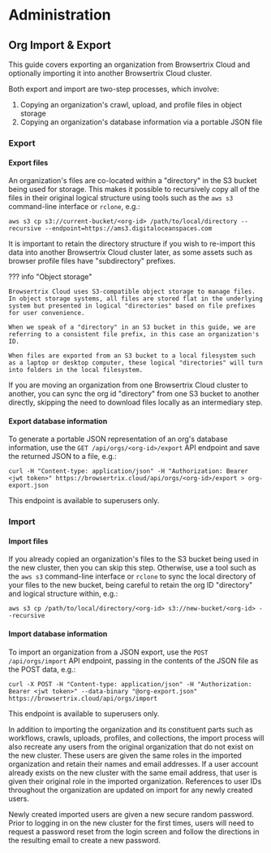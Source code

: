 # Administration

## Org Import & Export

This guide covers exporting an organization from Browsertrix Cloud and optionally importing it into another Browsertrix Cloud cluster.

Both export and import are two-step processes, which involve:

1. Copying an organization's crawl, upload, and profile files in object storage
2. Copying an organization's database information via a portable JSON file

### Export

#### Export files

An organization's files are co-located within a "directory" in the S3 bucket being used for storage. This makes it possible to recursively copy all of the files in their original logical structure using tools such as the `aws s3` command-line interface or `rclone`, e.g.:

```
aws s3 cp s3://current-bucket/<org-id> /path/to/local/directory --recursive --endpoint=https://ams3.digitaloceanspaces.com
```

It is important to retain the directory structure if you wish to re-import this data into another Browsertrix Cloud cluster later, as some assets such as browser profile files have "subdirectory" prefixes.

??? info "Object storage"

    Browsertrix Cloud uses S3-compatible object storage to manage files. In object storage systems, all files are stored flat in the underlying system but presented in logical "directories" based on file prefixes for user convenience.

    When we speak of a "directory" in an S3 bucket in this guide, we are referring to a consistent file prefix, in this case an organization's ID.

    When files are exported from an S3 bucket to a local filesystem such as a laptop or desktop computer, these logical "directories" will turn into folders in the local filesystem.

If you are moving an organization from one Browsertrix Cloud cluster to another, you can sync the org id "directory" from one S3 bucket to another directly, skipping the need to download files locally as an intermediary step.

#### Export database information

To generate a portable JSON representation of an org's database information, use the `GET /api/orgs/<org-id>/export` API endpoint and save the returned JSON to a file, e.g.:

```
curl -H "Content-type: application/json" -H "Authorization: Bearer <jwt token>" https://browsertrix.cloud/api/orgs/<org-id>/export > org-export.json
```

This endpoint is available to superusers only.

### Import

#### Import files

If you already copied an organization's files to the S3 bucket being used in the new cluster, then you can skip this step. Otherwise, use a tool such as the `aws s3` command-line interface or `rclone` to sync the local directory of your files to the new bucket, being careful to retain the org ID "directory" and logical structure within, e.g.:

```
aws s3 cp /path/to/local/directory/<org-id> s3://new-bucket/<org-id> --recursive
```

#### Import database information

To import an organization from a JSON export, use the `POST /api/orgs/import` API endpoint, passing in the contents of the JSON file as the POST data, e.g.:

```
curl -X POST -H "Content-type: application/json" -H "Authorization: Bearer <jwt token>" --data-binary "@org-export.json" https://browsertrix.cloud/api/orgs/import
```

This endpoint is available to superusers only.

In addition to importing the organization and its constituent parts such as workflows, crawls, uploads, profiles, and collections, the import process will also recreate any users from the original organization that do not exist on the new cluster. These users are given the same roles in the imported organization and retain their names and email addresses. If a user account already exists on the new cluster with the same email address, that user is given their original role in the imported organization. References to user IDs throughout the organization are updated on import for any newly created users.

Newly created imported users are given a new secure random password. Prior to logging in on the new cluster for the first times, users will need to request a password reset from the login screen and follow the directions in the resulting email to create a new password.

